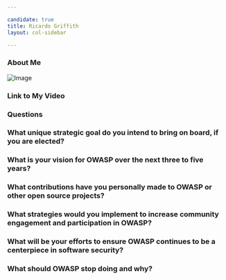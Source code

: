 ```yaml
---

candidate: true
title: Ricardo Griffith 
layout: col-sidebar

---
```


### About Me
![Image](#)

### Link to My Video

### Questions

### What unique strategic goal do you intend to bring on board, if you are elected? ###


### What is your vision for OWASP over the next three to five years? ###


### What contributions have you personally made to OWASP or other open source projects? ###


### What strategies would you implement to increase community engagement and participation in OWASP? ###


### What will be your efforts to ensure OWASP continues to be a centerpiece in software security? ###


### What should OWASP stop doing and why? ###
